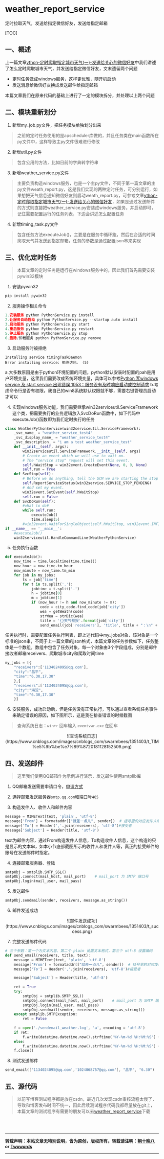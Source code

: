 # weather_report_service
定时拉取天气，发送给指定微信好友，发送给指定邮箱

[TOC]

## 一、概述
上一篇文章[ython-定时爬取指定城市天气(一)-发送给关心的微信好友](https://www.cnblogs.com/swarmbees/p/10023491.html)中我们讲述了怎么定时爬取城市天气，并发送给指定微信好友，文末遗留两个问题
- 定时任务做成windows服务，这样更优雅，随开机启动
- 发送消息给微信好友换成发送邮件给指定邮箱

本篇文章我们在原来代码的基础上进行了一定的模块拆分，并处理以上两个问题


## 二、模块重新划分

1. 新增my_job.py文件，把任务模块单独划分出来
> 之前的定时任务使用的是apscheduler库做的，并且任务类在main函数所在py文件中，这样导致主py文件很难进行修改
2. 新增util.py文件
> 包含公用的方法，比如目前的字典转字符串
3. 新增weather_service.py文件
> 主要负责构造windows服务，也是一个主py文件，不同于第一篇文章的主py文件weath_report.py，这是我们实现的两种定时任务，可分别运行，如果想把天气信息通知微信好友则启动weath_report.py，可参考文章[ython-定时爬取指定城市天气(一)-发送给关心的微信好友](https://www.cnblogs.com/swarmbees/p/10023491.html)，如果是通过发送邮件的方式则直接把weather_service.py安装成windows服务，并启动即可，记住需要配置运行的任务列表，下边会讲述怎么配置任务

4. 新增timing_task.py文件
> 包含任务方法executeJob()，主要是在服务中循环跑，然后在合适的时间爬取天气并发送到指定邮箱，任务的参数是通过配置json串来实现


## 三、优化定时任务

> 本篇文章的定时任务是运行在windows服务中的，因此我们首先需要安装pywin32模块

1. 安装pywin32
``` python
pip install pywin32
```

2. 服务操作相关命令
``` python
1.安装服务 python PythonService.py install
2.让服务自动启动 python PythonService.py --startup auto install
3.启动服务 python PythonService.py start
4.重启服务 python PythonService.py restart
5.停止服务 python PythonService.py stop
6.删除/卸载服务 python PythonService.py remove
```

3. 启动服务时被拒绝
```
Installing service timingTaskDaemon
Error installing service: 拒绝访问。 (5)
```
a.大多数原因是由于python环境配置的问题，python默认安装时配置的pah是用户环境变量，这里我们需要改成系统环境变量，具体可以参考[Python 写windows service 及 start service 出现错误 1053：服务没有及时响应启动或控制请求](https://blog.csdn.net/fxy0325/article/details/83389030)
b.考虑命令行是否有权限，我自己的win8系统默认权限就不够，需要右键管理员启动才可以

4. 实现windows服务功能，我们需要继承win32serviceutil.ServiceFramework这个类，把需要执行的业务逻辑放入SvcDoRun函数中，如下代码中executeJob()函数即为我们定时执行的任务
```python
class WeatherPythonService(win32serviceutil.ServiceFramework):
    _svc_name_ = "weather_service_test4"
    _svc_display_name_ = "weather_service_test4"
    _svc_description_ = "i am a test weather_service_test"
    def __init__(self, args):
        win32serviceutil.ServiceFramework.__init__(self, args)
        # Create an event which we will use to wait on.
        # The "service stop" request will set this event.
        self.hWaitStop = win32event.CreateEvent(None, 0, 0, None)
        self.run = True
    def SvcStop(self):
        # Before we do anything, tell the SCM we are starting the stop process.
        self.ReportServiceStatus(win32service.SERVICE_STOP_PENDING)
        # And set my event.
        win32event.SetEvent(self.hWaitStop)
        self.run = False
    def SvcDoRun(self):
        #what to do#
        while self.run:
            executeJob()
            time.sleep(5)
        #win32event.WaitForSingleObject(self.hWaitStop, win32event.INFINITE)
if __name__ == '__main__':
    #executeJob()
    win32serviceutil.HandleCommandLine(WeatherPythonService)
```

5. 任务执行函数
```python
def executeJob():
    now_time = time.localtime(time.time())
    now_hour = now_time.tm_hour
    now_minute = now_time.tm_min
    for job in my_jobs:
        ts = job['time']
        for t in ts.split(','):
            jobtime = t.split('.')
            h = jobtime[0]
            m = jobtime[1]
            if (now_hour != h and now_minute != m):
                code = city_code.find_code(job['city'])
                wea = getWeath(code)
                strWea = strDic(wea)
                title = '{}天气预报'.format(job['city'])
                send_email(job['receivers'], 'title', title + "：\n" + strWea)
``` 
任务执行时，需要配置任务执行列表，即上述代码中my_jobs对象，该对象是一个标准的json串，不同于上一篇文章的json格式，本篇文章的任务参数如下，任务整体是一个数组，数组中包含了任务对象，每一个对象由3个字段组成，分别是邮件接收者邮箱receivers、爬取城市city和爬取时间time
```python
my_jobs = [{
    "receivers":['1134024095@qq.com'],
    "city":"昌平",
    "time":"6.30,17.30"
    },{
    "receivers":['1134024095@qq.com'],
    "city":"海淀",
    "time":"6.30,17.30"
    }]
```

6. 安装服务，成功启动后，但是任务没有正常执行，可以通过查看系统任务事件来确定错误的原因，如下图所示，这是我在排查错误的时候截图
>查询系统日志：`win+r` 回车输入 `eventvwr.exe` 在回车

<div align=center>![查询系统日志](https://www.cnblogs.com/images/cnblogs_com/swarmbees/1351403/t_TIM%e5%9b%be%e7%89%8720181128152509.png)</div>

## 四、发送邮件
> 这里我们使用QQ邮箱作为示例进行演示，发送邮件使用smtplib库

1. QQ邮箱发送需要申请口令，[申请方式](http://www.runoob.com/python/python-email.html) 

2. 选择邮箱发送服务器`smtp.qq.com`和端口号`465`

3. 构造发件人、收件人和邮件内容
```python
message = MIMEText(text, 'plain', 'utf-8')
message['From'] = formataddr(["就差一点儿", sender])  # 括号里的对应发件人邮箱昵称、发件人邮箱账号
message['To'] = Header(','.join(receivers), 'utf-8')#接受者
message['Subject'] = Header(title, 'utf-8')
```
text为邮件内容，通过From构造发件人信息，To构造收件人信息，这个构造的只是显示的文本串，如本小节底部截图所示的收件人和发件人等，真正的接受邮件的账号在发送邮件时指定。

4. 连接邮箱服务器、登陆
```python
smtpObj = smtplib.SMTP_SSL()
smtpObj.connect(mail_host, mail_port)    # mail_port 为 SMTP 端口号
smtpObj.login(mail_user, mail_pass)  
```

5. 发送邮件
```python
smtpObj.sendmail(sender, receivers, message.as_string())
```

6. 邮件发送成功
<div align=center>![邮件发送成功](https://www.cnblogs.com/images/cnblogs_com/swarmbees/1351403/t_success.png)</div>

7. 完整发送邮件代码
```python
# 三个参数：第一个为文本内容，第二个 plain 设置文本格式，第三个 utf-8 设置编码
def send_email(receivers, title, text):
    message = MIMEText(text, 'plain', 'utf-8')
    message['From'] = formataddr(["就差一点儿", sender])  # 括号里的对应发件人邮箱昵称、发件人邮箱账号
    message['To'] = Header(','.join(receivers), 'utf-8')#接受者

    message['Subject'] = Header(title, 'utf-8')
    
    ret = True
    try:
        smtpObj = smtplib.SMTP_SSL()
        smtpObj.connect(mail_host, mail_port)    # mail_port 为 SMTP 端口号
        smtpObj.login(mail_user, mail_pass)  
        smtpObj.sendmail(sender, receivers, message.as_string())
    except smtplib.SMTPException:
        ret = False
    
    f = open('./sendemail_weather.log', 'a', encoding = 'utf-8')
    if ret:
        f.write(datetime.datetime.now().strftime('%Y-%m-%d %H:%M:%S') + ':邮件发送成功\n')
    else:
        f.write(datetime.datetime.now().strftime('%Y-%m-%d %H:%M:%S') +':无法发送邮件\n')
    f.close()
```

8. 测试发送邮件
```python
send_email(['1134024095@qq.com','1024068757@qq.com'], "昌平", "6.30")
```

## 五、源代码
> 以前写博客测试程序都是放在csdn，最近几次发现csdn审核流程太慢了，导致和博客发布时间不统一，因此后续测试程序代码我都尽量放在git上，本篇文章的测试程序有需要的朋友可以去[weather_report_service](https://github.com/ASwarmOfBees/weather_report_service)下载  

<br><br>

* * *
**转载声明：本站文章无特别说明，皆为原创，版权所有，转载请注明：[朝十晚八](https://www.cnblogs.com/swarmbees/) or [Twowords](https://www.jianshu.com/u/7673f8cfb4e6)**

* * *

